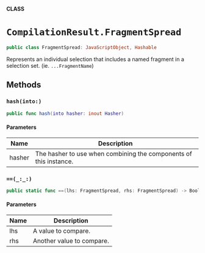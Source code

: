 **CLASS**

# `CompilationResult.FragmentSpread`

```swift
public class FragmentSpread: JavaScriptObject, Hashable
```

Represents an individual selection that includes a named fragment in a selection set.
(ie. `...FragmentName`)

## Methods
### `hash(into:)`

```swift
public func hash(into hasher: inout Hasher)
```

#### Parameters

| Name | Description |
| ---- | ----------- |
| hasher | The hasher to use when combining the components of this instance. |

### `==(_:_:)`

```swift
public static func ==(lhs: FragmentSpread, rhs: FragmentSpread) -> Bool
```

#### Parameters

| Name | Description |
| ---- | ----------- |
| lhs | A value to compare. |
| rhs | Another value to compare. |